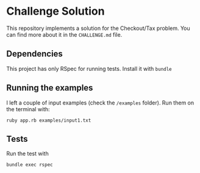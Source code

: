 # Challenge Solution

This repository implements a solution for the Checkout/Tax problem. You can find
more about it in the `CHALLENGE.md` file.

## Dependencies

This project has only RSpec for running tests. Install it with `bundle`

## Running the examples

I left a couple of input examples (check the `/examples` folder). Run
them on the terminal with:

```
ruby app.rb examples/input1.txt
```

## Tests

Run the test with

```
bundle exec rspec
```
